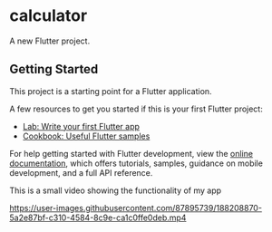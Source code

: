 # calculator

A new Flutter project.

## Getting Started

This project is a starting point for a Flutter application.

A few resources to get you started if this is your first Flutter project:

- [Lab: Write your first Flutter app](https://docs.flutter.dev/get-started/codelab)
- [Cookbook: Useful Flutter samples](https://docs.flutter.dev/cookbook)

For help getting started with Flutter development, view the
[online documentation](https://docs.flutter.dev/), which offers tutorials,
samples, guidance on mobile development, and a full API reference.

This is a small video showing the functionality of my app


https://user-images.githubusercontent.com/87895739/188208870-5a2e87bf-c310-4584-8c9e-ca1c0ffe0deb.mp4

